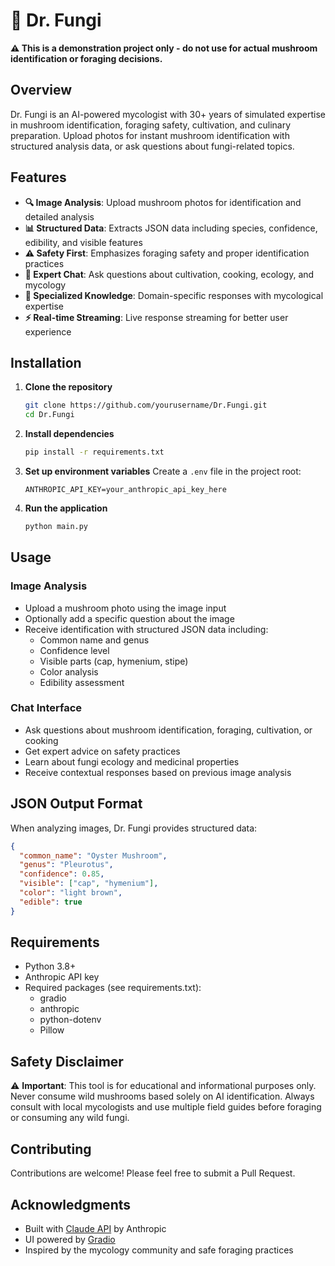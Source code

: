 # 🍄 Dr. Fungi

**⚠️ This is a demonstration project only - do not use for actual mushroom identification or foraging decisions.**

## Overview

Dr. Fungi is an AI-powered mycologist with 30+ years of simulated expertise in mushroom identification, foraging safety, cultivation, and culinary preparation. Upload photos for instant mushroom identification with structured analysis data, or ask questions about fungi-related topics.

## Features

- **🔍 Image Analysis**: Upload mushroom photos for identification and detailed analysis
- **📊 Structured Data**: Extracts JSON data including species, confidence, edibility, and visible features
- **⚠️ Safety First**: Emphasizes foraging safety and proper identification practices
- **💬 Expert Chat**: Ask questions about cultivation, cooking, ecology, and mycology
- **🎯 Specialized Knowledge**: Domain-specific responses with mycological expertise
- **⚡ Real-time Streaming**: Live response streaming for better user experience

## Installation

1. **Clone the repository**
   ```bash
   git clone https://github.com/yourusername/Dr.Fungi.git
   cd Dr.Fungi
   ```

2. **Install dependencies**
   ```bash
   pip install -r requirements.txt
   ```

3. **Set up environment variables**
   Create a `.env` file in the project root:
   ```env
   ANTHROPIC_API_KEY=your_anthropic_api_key_here
   ```

4. **Run the application**
   ```bash
   python main.py
   ```

## Usage

### Image Analysis
- Upload a mushroom photo using the image input
- Optionally add a specific question about the image
- Receive identification with structured JSON data including:
  - Common name and genus
  - Confidence level
  - Visible parts (cap, hymenium, stipe)
  - Color analysis
  - Edibility assessment

### Chat Interface
- Ask questions about mushroom identification, foraging, cultivation, or cooking
- Get expert advice on safety practices
- Learn about fungi ecology and medicinal properties
- Receive contextual responses based on previous image analysis

## JSON Output Format

When analyzing images, Dr. Fungi provides structured data:

```json
{
  "common_name": "Oyster Mushroom",
  "genus": "Pleurotus",
  "confidence": 0.85,
  "visible": ["cap", "hymenium"],
  "color": "light brown",
  "edible": true
}
```

## Requirements

- Python 3.8+
- Anthropic API key
- Required packages (see requirements.txt):
  - gradio
  - anthropic
  - python-dotenv
  - Pillow

## Safety Disclaimer

⚠️ **Important**: This tool is for educational and informational purposes only. Never consume wild mushrooms based solely on AI identification. Always consult with local mycologists and use multiple field guides before foraging or consuming any wild fungi.

## Contributing

Contributions are welcome! Please feel free to submit a Pull Request.


## Acknowledgments

- Built with [Claude API](https://www.anthropic.com/claude) by Anthropic
- UI powered by [Gradio](https://gradio.app/)
- Inspired by the mycology community and safe foraging practices
